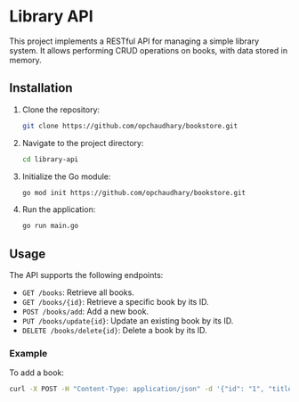 # Library API

This project implements a RESTful API for managing a simple library system. It allows performing CRUD operations on books, with data stored in memory.

## Installation

1. Clone the repository:

    ```bash
    git clone https://github.com/opchaudhary/bookstore.git
    ```

2. Navigate to the project directory:

    ```bash
    cd library-api
    ```

3. Initialize the Go module:

    ```bash
    go mod init https://github.com/opchaudhary/bookstore.git
    ```

4. Run the application:

    ```bash
    go run main.go
    ```

## Usage

The API supports the following endpoints:

- `GET /books`: Retrieve all books.
- `GET /books/{id}`: Retrieve a specific book by its ID.
- `POST /books/add`: Add a new book.
- `PUT /books/update{id}`: Update an existing book by its ID.
- `DELETE /books/delete{id}`: Delete a book by its ID.

### Example

To add a book:

```bash
curl -X POST -H "Content-Type: application/json" -d '{"id": "1", "title": "Sample Book", "author": "John Doe"}' http://localhost:8080/books/add

